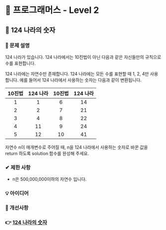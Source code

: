 # 🔔 프로그래머스 - Level 2

## 📑 124 나라의 숫자 

### 📌 문제 설명

124 나라가 있습니다. 124 나라에서는 10진법이 아닌 다음과 같은 자신들만의 규칙으로 수를 표현합니다.

124 나라에는 자연수만 존재합니다.
124 나라에는 모든 수를 표현할 때 1, 2, 4만 사용합니다.
예를 들어서 124 나라에서 사용하는 숫자는 다음과 같이 변환됩니다.

| 10진법 |	124 나라 |	10진법	| 124 나라 |
| :---: | :---: | :---: | :---: |
|1|	1|	6|	14|
|2|	2|	7|	21|
|3|	4|	8|	22|
|4|	11|	9|	24|
|5|	12|	10|	41|

자연수 n이 매개변수로 주어질 때, n을 124 나라에서 사용하는 숫자로 바꾼 값을 return 하도록 solution 함수를 완성해 주세요.

### ✔ 제한 사항
- n은 500,000,000이하의 자연수 입니다.


### 💡 아이디어

### 💬 개선사항

### 👉 [124 나라의 숫자](https://programmers.co.kr/learn/courses/30/lessons/12899)


